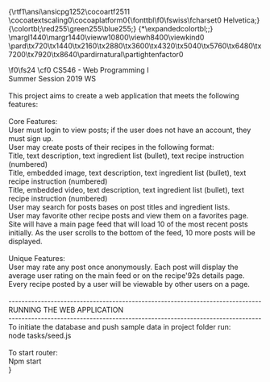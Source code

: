 {\rtf1\ansi\ansicpg1252\cocoartf2511
\cocoatextscaling0\cocoaplatform0{\fonttbl\f0\fswiss\fcharset0 Helvetica;}
{\colortbl;\red255\green255\blue255;}
{\*\expandedcolortbl;;}
\margl1440\margr1440\vieww10800\viewh8400\viewkind0
\pard\tx720\tx1440\tx2160\tx2880\tx3600\tx4320\tx5040\tx5760\tx6480\tx7200\tx7920\tx8640\pardirnatural\partightenfactor0

\f0\fs24 \cf0 CS546 - Web Programming I\
Summer Session 2019 WS\
\
This project aims to create a web application that meets the following features:\
\
Core Features:\
User must login to view posts; if the user does not have an account, they must sign up.\
User may create posts of their recipes in the following format:\
Title, text description, text ingredient list (bullet), text recipe instruction (numbered)\
Title, embedded image, text description, text ingredient list (bullet), text recipe instruction (numbered)\
Title, embedded video, text description, text ingredient list (bullet), text recipe instruction (numbered)\
User may search for posts bases on post titles and ingredient lists.\
User may favorite other recipe posts and view them on a favorites page.\
Site will have a main page feed that will load 10 of the most recent posts initially. As the user scrolls to the bottom of the feed, 10 more posts will be displayed.\
\
Unique Features:\
User may rate any post once anonymously. Each post will display the average user rating on the main feed or on the recipe\'92s details page.\
Every recipe posted by a user will be viewable by other users on a page.\
\
------------------------------------------------------------------------------\
RUNNING THE WEB APPLICATION \
------------------------------------------------------------------------------\
To initiate the database and push sample data in project folder run:\
node tasks/seed.js\
\
To start router:\
Npm start\
}